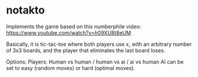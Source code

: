 # notakto

Implements the game based on this numberphile video: https://www.youtube.com/watch?v=h09XU8t8eUM

Basically, it is tic-tac-toe where both players use x, with an arbitrary number of 3x3 boards, and the player that eliminates the last board loses.

Options: 
Players: Human vs human / human vs ai / ai vs human
AI can be set to easy (random moves) or hard (optimal moves).
